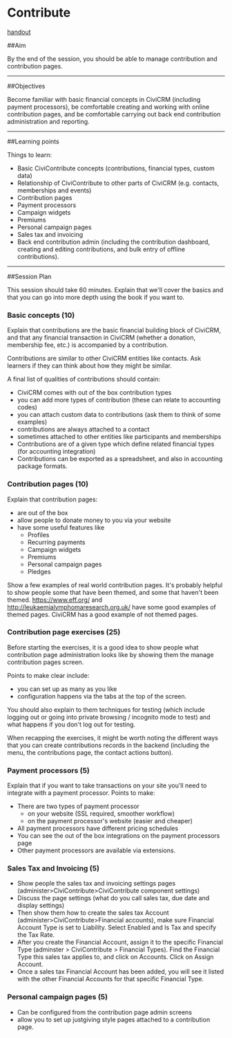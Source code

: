 # Contribute
[handout](../handout/contribute.md)

##Aim

By the end of the session, you should be able to manage contribution and contribution pages.

---
##Objectives

Become familiar with basic financial concepts in CiviCRM (including payment processors), be comfortable creating and working with online contribution pages, and be comfortable carrying out back end contribution administration and reporting.

---
##Learning points

Things to learn:

* Basic CiviContribute concepts (contributions, financial types, custom data)
* Relationship of CiviContribute to other parts of CiviCRM (e.g. contacts, memberships and events)
* Contribution pages
* Payment processors
* Campaign widgets
* Premiums
* Personal campaign pages
* Sales tax and invoicing
* Back end contribution admin (including the contribution dashboard, creating and editing contributions, and bulk entry of offline contributions).

---
##Session Plan

This session should take 60 minutes. Explain that we'll cover the basics and that you can go into more depth using the book if you want to.

### Basic concepts (10)

Explain that contributions are the basic financial building block of CiviCRM, and that any financial transaction in CiviCRM (whether a donation, membership fee, etc.) is accompanied by a contribution.

Contributions are similar to other CiviCRM entities like contacts. Ask learners if they can think about how they might be similar.

A final list of qualities of contributions should contain:

* CiviCRM comes with out of the box contribution types
* you can add more types of contribution (these can relate to accounting codes)
* you can attach custom data to contributions (ask them to think of some examples)
* contributions are always attached to a contact
* sometimes attached to other entities like participants and memberships
* Contributions are of a given type which define related financial types (for accounting integration)
* Contributions can be exported as a spreadsheet, and also in accounting package formats.


### Contribution pages (10)

Explain that contribution pages:

* are out of the box
* allow people to donate money to you via your website
* have some useful features like
     * Profiles
     * Recurring payments
     * Campaign widgets
     * Premiums
     * Personal campaign pages
     * Pledges

Show a few examples of real world contribution pages. It's probably helpful to show people some that have been themed, and some that haven't been themed.  https://www.eff.org/ and http://leukaemialymphomaresearch.org.uk/ have some good examples of themed pages.  CiviCRM has a good example of not themed pages.

### Contribution page exercises (25)

Before starting the exercises, it is a good idea to show people what contribution page administration looks like by showing them the manage contribution pages screen.

Points to make clear include:

* you can set up as many as you like
* configuration happens via the tabs at the top of the screen.

You should also explain to them techniques for testing (which include logging out or going into private browsing / incognito mode to test) and what happens if you don't log out for testing.

When recapping the exercises, it might be worth noting the different ways that you can create contributions records in the backend (including the menu, the contributions page, the contact actions button).

### Payment processors (5)

Explain that if you want to take transactions on your site you'll need to integrate with a payment processor.  Points to make:

* There are two types of payment processor
  * on your website (SSL required, smoother workflow)
  * on the payment processor's website (easier and cheaper)
* All payment processors have different pricing schedules
* You can see the out of the box integrations on the payment processors page
* Other payment processors are available via extensions.

### Sales Tax and Invoicing (5)
* Show people the sales tax and invoicing settings pages (administer>CiviContribute>CiviContribute component settings)
* Discuss the page settings (what do you call sales tax, due date and display settings)
* Then show them how to create the sales tax Account (administer>CiviContribute>Financial accounts), make sure Financial Account Type is set to Liability. Select Enabled and Is Tax and specify the Tax Rate.
* After you create the Financial Account, assign it to the specific Financial Type (adminster > CiviContribute > Financial Types). Find the Financial Type this sales tax applies to, and click on Accounts. Click on Assign Account.
* Once a sales tax Financial Account has been added, you will see it listed with the other Financial Accounts for that specific Financial Type.

### Personal campaign pages (5)
* Can be configured from the contribution page admin screens
* allow you to set up justgiving style pages attached to a contribution page.

